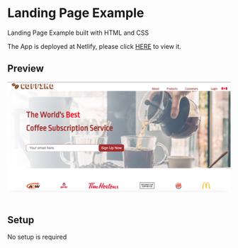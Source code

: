 # Landing Page Example
Landing Page Example built with HTML and CSS

The App is deployed at Netlify, please click [HERE](https://brave-easley-b46907.netlify.app) to view it.

## Preview
![“Sample Screenshot”](https://github.com/matichmike/coffeeLanding/blob/master/images/screenshot.png?raw=true)
<br/>
<br/>



## Setup 
No setup is required